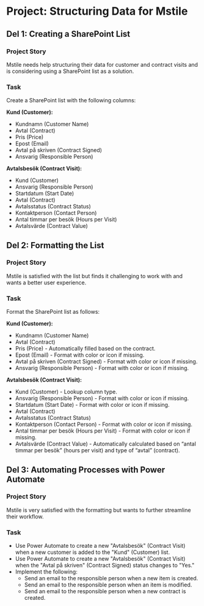 # Project: Structuring Data for Mstile

## Del 1: Creating a SharePoint List

### Project Story
Mstile needs help structuring their data for customer and contract visits and is considering using a SharePoint list as a solution.

### Task
Create a SharePoint list with the following columns:

**Kund (Customer):**
- Kundnamn (Customer Name)
- Avtal (Contract)
- Pris (Price)
- Epost (Email)
- Avtal på skriven (Contract Signed)
- Ansvarig (Responsible Person)

**Avtalsbesök (Contract Visit):**
- Kund (Customer)
- Ansvarig (Responsible Person)
- Startdatum (Start Date)
- Avtal (Contract)
- Avtalsstatus (Contract Status)
- Kontaktperson (Contact Person)
- Antal timmar per besök (Hours per Visit)
- Avtalsvärde (Contract Value)

## Del 2: Formatting the List

### Project Story
Mstile is satisfied with the list but finds it challenging to work with and wants a better user experience.

### Task
Format the SharePoint list as follows:

**Kund (Customer):**
- Kundnamn (Customer Name)
- Avtal (Contract)
- Pris (Price) - Automatically filled based on the contract.
- Epost (Email) - Format with color or icon if missing.
- Avtal på skriven (Contract Signed) - Format with color or icon if missing.
- Ansvarig (Responsible Person) - Format with color or icon if missing.

**Avtalsbesök (Contract Visit):**
- Kund (Customer) - Lookup column type.
- Ansvarig (Responsible Person) - Format with color or icon if missing.
- Startdatum (Start Date) - Format with color or icon if missing.
- Avtal (Contract)
- Avtalsstatus (Contract Status)
- Kontaktperson (Contact Person) - Format with color or icon if missing.
- Antal timmar per besök (Hours per Visit) - Format with color or icon if missing.
- Avtalsvärde (Contract Value) - Automatically calculated based on “antal timmar per besök” (hours per visit) and type of “avtal” (contract).

## Del 3: Automating Processes with Power Automate

### Project Story
Mstile is very satisfied with the formatting but wants to further streamline their workflow.

### Task
- Use Power Automate to create a new "Avtalsbesök" (Contract Visit) when a new customer is added to the "Kund" (Customer) list.
- Use Power Automate to create a new "Avtalsbesök" (Contract Visit) when the "Avtal på skriven" (Contract Signed) status changes to "Yes."
- Implement the following:
  - Send an email to the responsible person when a new item is created.
  - Send an email to the responsible person when an item is modified.
  - Send an email to the responsible person when a new contract is created.

